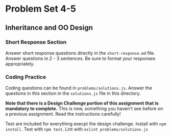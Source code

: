# Problem Set 4-5
## Inheritance and OO Design

### Short Response Section
Answer short response questions directly in the `short-response.md` file. Answer questions in 2 - 3 sentences. Be sure to format your responses appropriately.

### Coding Practice
Coding questions can be found in `problems/solutions.js`. Answer the questions in this section in the `solutions.js` file in this directory. 

**Note that there is a Design Challenge portion of this assignment that is mandatory to complete.** This is new, something you haven't see before on a previous assignment. Read the instructions carefully!

Test are included for everything execpt the design challenge. Install with `npm install`. Test with `npm test`. Lint with `eslint problems/solutions.js`
